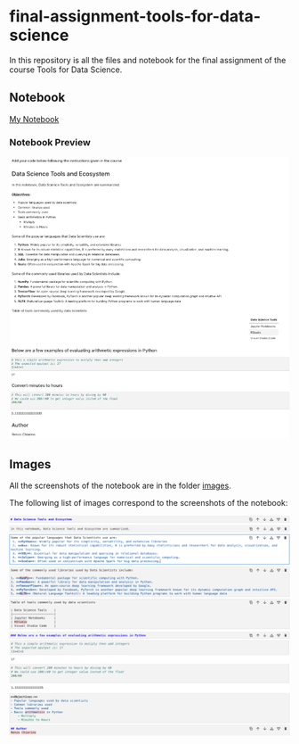 # final-assignment-tools-for-data-science

In this repository is all the files and notebook for the final assignment of the course Tools for Data Science.

## Notebook

[My Notebook](./DataScienceEcosystem.ipynb)

### Notebook Preview

![Preview](images/1-notebook.png)

## Images

All the screenshots of the notebook are in the folder [images](/images/).

The following list of images correspond to the screenshots of the notebook:

![title](images/2-title.png)
![intro](images/3-intro.png)
![languages](images/4-dslanguages.png)
![libraries](images/5-dslibraries.png)
![tools](images/6-dstools.png)
![arithmetics](images/7-introarithmetic.png)
![multiplication](images/8-multiplyandaddintegers.png)
![division](images/9-hourstominutes.png)
![objectives](images/10-objectives.png)
![author](images/11-authordetails.png)
